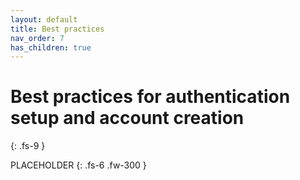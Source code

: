 ```yaml
---
layout: default
title: Best practices
nav_order: 7
has_children: true
---
```


# Best practices for authentication setup and account creation
{: .fs-9 }

PLACEHOLDER
{: .fs-6 .fw-300 }
